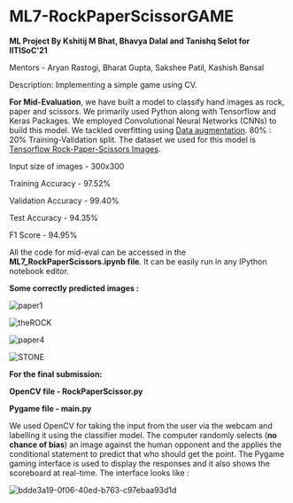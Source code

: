 # ML7-RockPaperScissorGAME
**ML Project By Kshitij M Bhat, Bhavya Dalal and Tanishq Selot for IITISoC'21**

Mentors - Aryan Rastogi, Bharat Gupta, Sakshee Patil, Kashish Bansal

Description: Implementing a simple game using CV.

**For Mid-Evaluation**, we have built a model to classify hand images as rock, paper and scissors. We primarily used Python along with Tensorflow and Keras Packages. We employed Convolutional Neural Networks (CNNs) to build this model. We tackled overfitting using [Data augmentation](https://www.tensorflow.org/tutorials/images/data_augmentation). 80% : 20% Training-Validation split. The dataset we used for this model is [Tensorflow Rock-Paper-Scissors Images](https://www.tensorflow.org/datasets/catalog/rock_paper_scissors).

Input size of images - 300x300 

Training Accuracy - 97.52%

Validation Accuracy - 99.40%

Test Accuracy - 94.35%

F1 Score - 94.95%

All the code for mid-eval can be accessed in the **ML7_RockPaperScissors.ipynb file**. It can be easily run in any IPython notebook editor.

**Some correctly predicted images :**

![paper1](https://user-images.githubusercontent.com/81608921/125164332-4babaa80-e1af-11eb-8f37-12f28b4291e4.jpg)

![theROCK](https://user-images.githubusercontent.com/81608921/125164432-ce346a00-e1af-11eb-8a02-fe922340c610.jpg)

![paper4](https://user-images.githubusercontent.com/81608921/125164492-19e71380-e1b0-11eb-97fc-0000e6985127.jpg)

![STONE](https://user-images.githubusercontent.com/81608921/125164523-561a7400-e1b0-11eb-8064-46006b9efa98.jpg)


**For the final submission:**

**OpenCV file - RockPaperScissor.py**

**Pygame file - main.py**

We used OpenCV for taking the input from the user via the webcam and labelling it using the classifier model. The computer randomly selects (**no chance of bias**) an image against the human opponent and the applies the conditional statement to predict that who should get the point. The Pygame gaming interface is used to display the responses and it also shows the scoreboard at real-time. The interface looks like :

![bdde3a19-0f06-40ed-b763-c97ebaa93d1d](https://user-images.githubusercontent.com/81608921/128611161-7e568128-0d7e-4794-8518-7667c4e810fe.jpg)

